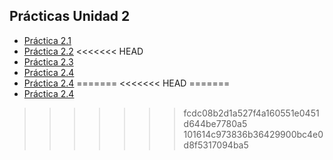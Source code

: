 ## Prácticas Unidad 2

- [Práctica 2.1](pr0201/pr0201.md)
- [Práctica 2.2](pr0202/pr0202.md)
<<<<<<< HEAD
- [Práctica 2.3](pr0203/pr0203.md)
- [Práctica 2.4](pr0204/pr0204.md)
- [Práctica 2.4](pr0205/pr0205.md)
=======
<<<<<<< HEAD
=======
- [Práctica 2.4](pr0204/pr0204.md)
>>>>>>> fcdc08b2d1a527f4a160551e0451d644be7780a5
>>>>>>> 101614c973836b36429900bc4e0d8f5317094ba5
